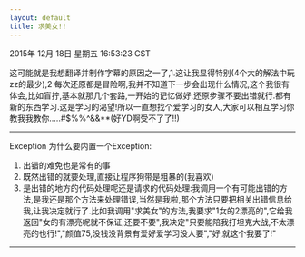 ```yaml
---
layout: default
title: 求美女!!
---
```




2015年 12月 18日 星期五 16:53:23 CST

这可能就是我想翻译并制作字幕的原因之一了,1.这让我显得特别(4个大的解法中玩zz的最少),2 每次还原都是冒险啊,我并不知道下一步会出现什么情况,这个我很有体会,比如盲拧,基本就那几个套路,一开始的记忆做好,还原步骤不要出错就行.都有新的东西学习.这是学习的渴望!所以一直想找个爱学习的女人,大家可以相互学习你教我我教你.....#$%%^&&**(好YD啊受不了了!!)

------


Exception   为什么要内置一个Exception: 
1. 出错的难免也是常有的事
2. 既然出错的就要处理,直接让程序狗带是粗暴的(我喜欢)
3. 是出错的地方的代码处理呢还是请求的代码处理:我调用一个有可能出错的方法,是我还是那个方法来处理错误,当然是我啦,那个方法只要把相关出错信息给我,让我决定就行了.比如我调用"求美女"的方法,我要求"1女的2漂亮的",它给我返回"女的有漂亮呢就不保证,还要不要",我决定"只要能陪我打坦克大战,不太漂亮的也行!","颜值75,没钱没背景有爱好爱学习没人要","好,就这个我要了!"


------

